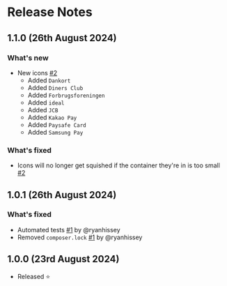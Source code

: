 # Release Notes

## 1.1.0 (26th August 2024)

### What's new
- New icons [#2](https://github.com/arrowtide/statamic-payment-icons/pull/2) 
    - Added `Dankort` 
    - Added `Diners Club`
    - Added `Forbrugsforeningen`
    - Added `ideal`
    - Added `JCB`
    - Added `Kakao Pay`
    - Added `Paysafe Card`
    - Added `Samsung Pay`

### What's fixed
- Icons will no longer get squished if the container they're in is too small [#2](https://github.com/arrowtide/statamic-payment-icons/pull/2) 

## 1.0.1 (26th August 2024)

### What's fixed
- Automated tests [#1](https://github.com/arrowtide/statamic-payment-icons/pull/1) by @ryanhissey 
- Removed `composer.lock` [#1](https://github.com/arrowtide/statamic-payment-icons/pull/1) by @ryanhissey 



## 1.0.0 (23rd August 2024)

- Released ⭐


